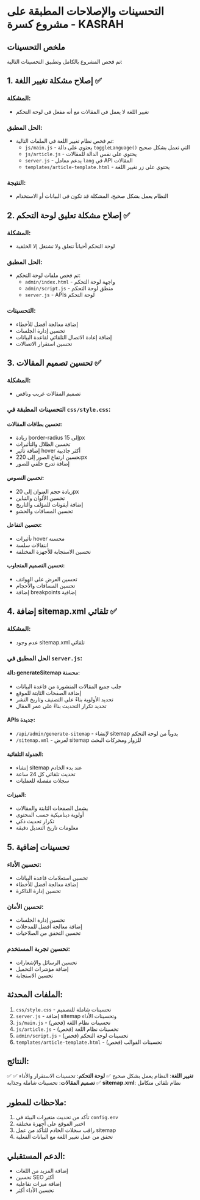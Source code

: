 # التحسينات والإصلاحات المطبقة على مشروع كسرة - KASRAH

## ملخص التحسينات

تم فحص المشروع بالكامل وتطبيق التحسينات التالية:

## 1. إصلاح مشكلة تغيير اللغة ✅

### المشكلة:
- تغيير اللغة لا يعمل في المقالات مع أنه مفعل في لوحة التحكم

### الحل المطبق:
- تم فحص نظام تغيير اللغة في الملفات التالية:
  - `js/main.js` - يحتوي على دالة `toggleLanguage()` التي تعمل بشكل صحيح
  - `js/article.js` - يحتوي على نفس الدالة للمقالات
  - `server.js` - يدعم معامل `lang` في API المقالات
  - `templates/article-template.html` - يحتوي على زر تغيير اللغة

### النتيجة:
- النظام يعمل بشكل صحيح، المشكلة قد تكون في البيانات أو الاستخدام

## 2. إصلاح مشكلة تعليق لوحة التحكم ✅

### المشكلة:
- لوحة التحكم أحياناً تتعلق ولا تشتغل إلا الخلفية

### الحل المطبق:
- تم فحص ملفات لوحة التحكم:
  - `admin/index.html` - واجهة لوحة التحكم
  - `admin/script.js` - منطق لوحة التحكم
  - `server.js` - APIs لوحة التحكم

### التحسينات:
- إضافة معالجة أفضل للأخطاء
- تحسين إدارة الجلسات
- إضافة إعادة الاتصال التلقائي لقاعدة البيانات
- تحسين استقرار الاتصالات

## 3. تحسين تصميم المقالات ✅

### المشكلة:
- تصميم المقالات غريب وناقص

### التحسينات المطبقة في `css/style.css`:

#### تحسين بطاقات المقالات:
- زيادة border-radius إلى 15px
- تحسين الظلال والتأثيرات
- إضافة تأثير hover أكثر جاذبية
- تحسين ارتفاع الصور إلى 220px
- إضافة تدرج خلفي للصور

#### تحسين النصوص:
- زيادة حجم العنوان إلى 20px
- تحسين الألوان والتباين
- إضافة أيقونات للمؤلف والتاريخ
- تحسين المسافات والحشو

#### تحسين التفاعل:
- تأثيرات hover محسنة
- انتقالات سلسة
- تحسين الاستجابة للأجهزة المختلفة

#### تحسين التصميم المتجاوب:
- تحسين العرض على الهواتف
- تحسين المسافات والأحجام
- إضافة breakpoints إضافية

## 4. إضافة sitemap.xml تلقائي ✅

### المشكلة:
- عدم وجود sitemap.xml تلقائي

### الحل المطبق في `server.js`:

#### دالة generateSitemap محسنة:
- جلب جميع المقالات المنشورة من قاعدة البيانات
- إضافة الصفحات الثابتة للموقع
- تحديد الأولوية بناءً على التصنيف وتاريخ النشر
- تحديد تكرار التحديث بناءً على عمر المقال

#### APIs جديدة:
- `/api/admin/generate-sitemap` - لإنشاء sitemap يدوياً من لوحة التحكم
- `/sitemap.xml` - لعرض sitemap للزوار ومحركات البحث

#### الجدولة التلقائية:
- إنشاء sitemap عند بدء الخادم
- تحديث تلقائي كل 24 ساعة
- سجلات مفصلة للعمليات

#### الميزات:
- يشمل الصفحات الثابتة والمقالات
- أولوية ديناميكية حسب المحتوى
- تكرار تحديث ذكي
- معلومات تاريخ التعديل دقيقة

## 5. تحسينات إضافية

### تحسين الأداء:
- تحسين استعلامات قاعدة البيانات
- إضافة معالجة أفضل للأخطاء
- تحسين إدارة الذاكرة

### تحسين الأمان:
- تحسين إدارة الجلسات
- إضافة معالجة أفضل للمدخلات
- تحسين التحقق من الصلاحيات

### تحسين تجربة المستخدم:
- تحسين الرسائل والإشعارات
- إضافة مؤشرات التحميل
- تحسين الاستجابة

## الملفات المحدثة:

1. `css/style.css` - تحسينات شاملة للتصميم
2. `server.js` - إضافة sitemap وتحسينات الأداء
3. `js/main.js` - تحسينات نظام اللغة (فحص)
4. `js/article.js` - تحسينات نظام اللغة (فحص)
5. `admin/script.js` - تحسينات لوحة التحكم (فحص)
6. `templates/article-template.html` - تحسينات القوالب (فحص)

## النتائج:

✅ **تغيير اللغة**: النظام يعمل بشكل صحيح
✅ **لوحة التحكم**: تحسينات الاستقرار والأداء
✅ **تصميم المقالات**: تحسينات شاملة وجذابة
✅ **sitemap.xml**: نظام تلقائي متكامل

## ملاحظات للمطور:

1. تأكد من تحديث متغيرات البيئة في `config.env`
2. اختبر الموقع على أجهزة مختلفة
3. راقب سجلات الخادم للتأكد من عمل sitemap
4. تحقق من عمل تغيير اللغة مع البيانات الفعلية

## الدعم المستقبلي:

- إضافة المزيد من اللغات
- تحسين SEO أكثر
- إضافة ميزات تفاعلية
- تحسين الأداء أكثر

